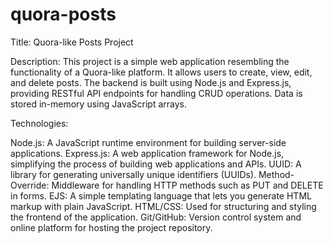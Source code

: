 # quora-posts

Title: Quora-like Posts Project

Description:
This project is a simple web application resembling the functionality of a Quora-like platform. It allows users to create, view, edit, and delete posts. The backend is built using Node.js and Express.js, providing RESTful API endpoints for handling CRUD operations. Data is stored in-memory using JavaScript arrays.

Technologies:

Node.js: A JavaScript runtime environment for building server-side applications.
Express.js: A web application framework for Node.js, simplifying the process of building web applications and APIs.
UUID: A library for generating universally unique identifiers (UUIDs).
Method-Override: Middleware for handling HTTP methods such as PUT and DELETE in forms.
EJS: A simple templating language that lets you generate HTML markup with plain JavaScript.
HTML/CSS: Used for structuring and styling the frontend of the application.
Git/GitHub: Version control system and online platform for hosting the project repository.
